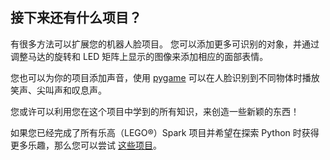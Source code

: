 ## 接下来还有什么项目？

有很多方法可以扩展您的机器人脸项目。 您可以添加更多可识别的对象，并通过调整马达的旋转和 LED 矩阵上显示的图像来添加相应的面部表情。

您也可以为你的项目添加声音，使用 [pygame](https://www.pygame.org/wiki/GettingStarted) 可以在人脸识别到不同物体时播放笑声、尖叫声和叹息声。

您或许可以利用您在这个项目中学到的所有知识，来创造一些新颖的东西！

如果您已经完成了所有乐高（LEGO®）Spark 项目并希望在探索 Python 时获得更多乐趣，那么您可以尝试 [这些项目](https://projects.raspberrypi.org/en/projects?software%5B%5D=python)。
